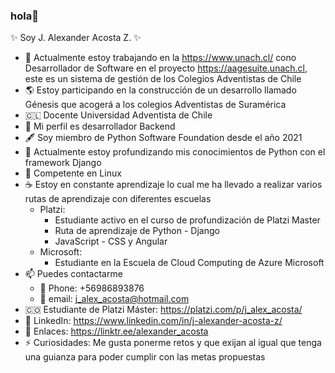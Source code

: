### hola👋

✨ Soy J. Alexander Acosta Z. ✨

* 🏫  Actualmente estoy trabajando en la https://www.unach.cl/ cono Desarrollador de Software en el proyecto https://aagesuite.unach.cl, este es un sistema de gestión de los Colegios Adventistas de Chile
* 🌎  Estoy participando en la construcción de un desarrollo llamado Génesis que acogerá a los colegios Adventistas de Suramérica
* 🇨🇱  Docente Universidad Adventista de Chile
* 🧮  Mi perfil es desarrollador Backend
* 🖋️  Soy miembro de Python Software Foundation desde el año 2021
* 🐍  Actualmente estoy profundizando mis conocimientos de Python con el framework Django
* 🐧  Competente en Linux 
* ☕  Estoy en constante aprendizaje lo cual me ha llevado a realizar varios rutas de aprendizaje con diferentes escuelas
   * Platzi: 
      - Estudiante activo en el curso de profundización de Platzi Master
      - Ruta de aprendizaje de Python - Django
      - JavaScript - CSS y Angular
   * Microsoft:
      - Estudiante en la Escuela de Cloud Computing de Azure Microsoft
* 📫  Puedes contactarme
    * 📱  Phone: +56986893876
    * 📧  email: j_alex_acosta@hotmail.com
* 🇨🇴  Estudiante de Platzi Máster: https://platzi.com/p/j_alex_acosta/
* 🧔  LinkedIn: https://www.linkedin.com/in/j-alexander-acosta-z/
* 🌳  Enlaces: https://linktr.ee/alexander_acosta
* ⚡  Curiosidades: Me gusta ponerme retos y que exijan al igual que tenga una guianza para poder cumplir con las metas propuestas
